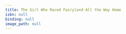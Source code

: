 ```yaml
---
title: The Girl Who Raced Fairyland All the Way Home
isbn: null
binding: null
image_path: null
---
```


